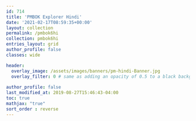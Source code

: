 ```yaml
---
id: 714    
title: 'PMBOK Explorer Hindi'
date: '2021-02-17T08:59:35+00:00'
layout: collection
permalink: /pmbok6hi
collection: pmbok6hi
entries_layout: grid
author_profile: false
classes: wide

header:
  overlay_image: /assets/images/banners/pm-hindi-Banner.jpg
  overlay_filter: 0 # same as adding an opacity of 0.5 to a black background
  
author_profile: false
last_modified_at: 2019-08-27T15:46:43-04:00
toc: true
mathjax: "true"
sort_order : reverse   
---
```


